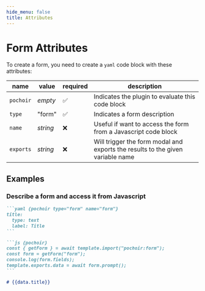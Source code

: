 ```yaml
---
hide_menu: false
title: Attributes
---
```

# Form Attributes

To create a form, you need to create a `yaml` code block with these attributes:

|name|value|required|description|
|-|-|-|-|
|`pochoir`|*empty*| ✅ |Indicates the plugin to evaluate this code block|
|`type`|"form"|✅|Indicates a form description|
|`name`|*string*|❌|Useful if want to access the form from a Javascript code block|
|`exports`|*string*|❌|Will trigger the form modal and exports the results to the given variable name|

## Examples

### Describe a form and access it from Javascript

````md
```yaml {pochoir type="form" name="form"}
title:
  type: text
  label: Title
```

```js {pochoir}
const { getForm } = await template.import("pochoir:form");
const form = getForm("form");
console.log(form.fields);
template.exports.data = await form.prompt();
```

# {{data.title}}
````
